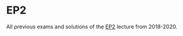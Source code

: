 # EP2

All previous exams and solutions of the [EP2](https://tiss.tuwien.ac.at/course/courseDetails.xhtml?dswid=8347&dsrid=442&courseNr=185A92) lecture from 2018-2020.
